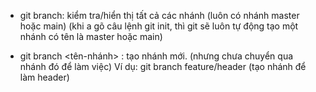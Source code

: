 - git branch: kiểm tra/hiển thị tất cả các nhánh (luôn có nhánh master hoặc main)
  (khi a gõ câu lệnh git init, thì git sẽ luôn tự động tạo một nhánh có tên là master hoặc main)

- git branch <tên-nhánh> : tạo nhánh mới. (nhưng chưa chuyển qua nhánh đó để làm việc)
  Ví dụ: git branch feature/header (tạo nhánh để làm header)
